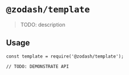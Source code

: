 # `@zodash/template`

> TODO: description

## Usage

```
const template = require('@zodash/template');

// TODO: DEMONSTRATE API
```
